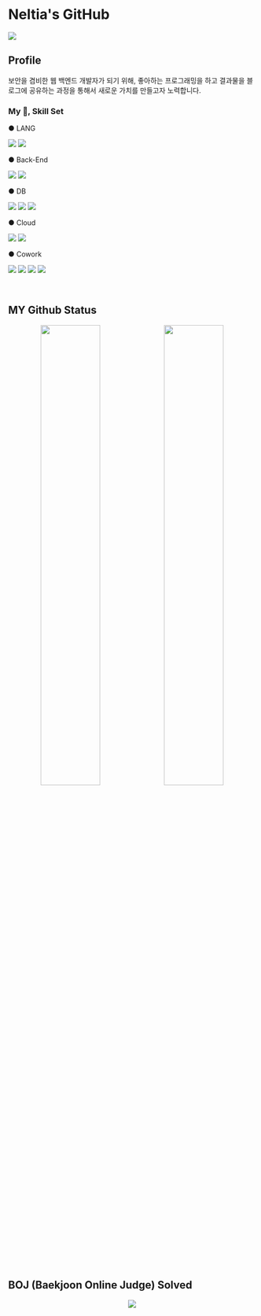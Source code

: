 # Neltia's GitHub
<a href="https://blog.naver.com/dsz08082" target="_blank"><img src="https://img.shields.io/badge/BLOG-2?style=appveyor&logo=naver&logoColor=white"/></a>

## Profile
<p>보안을 겸비한 웹 백엔드 개발자가 되기 위해, 좋아하는 프로그래밍을 하고 결과물을 블로그에 공유하는 과정을 통해서 새로운 가치를 만들고자 노력합니다.</p>

### My 📝, Skill Set
● LANG
<p>
  <img src="https://img.shields.io/badge/Python-3776AB?style=flat-square&logo=Python&logoColor=white"/>
  <img src="https://img.shields.io/badge/Shell Script-181717?style=flat-square&logo=GNU Bash&logoColor=white"/>
<p>
● Back-End
<p>
  <img src="https://img.shields.io/badge/Flask-303030?style=flat-square&logo=Flask&logoColor=white"/>
  <img src="https://img.shields.io/badge/-303030?style=flat-square&logo=Django&logoColor=white"/>  
</p>
● DB
<p>
  <img src="https://img.shields.io/badge/SQLite-003B57?style=flat-square&logo=SQLite&logoColor=white"/>
  <img src="https://img.shields.io/badge/Elasticsearch-005571?style=flat-square&logo=Elasticsearch&logoColor=white"/>
  <img src="https://img.shields.io/badge/MongoDB-47A248?style=flat-square&logo=MongoDB&logoColor=white"/>
</p>
● Cloud
<p>
  <img src="https://img.shields.io/badge/Docker-049c8c?style=flat-square&logo=Docker&logoColor=white"/>
  <img src="https://img.shields.io/badge/AWS-232F3F?style=flat-square&logo=Amazon AWS&logoColor=white"/>
</p>
● Cowork
<p>
  <img src="https://img.shields.io/badge/Github-181717?style=flat-square&logo=GitHub&logoColor=white"/>
  <img src="https://img.shields.io/badge/Notion-181717?style=flat-square&logo=Notion&logoColor=white"/>
  <img src="https://img.shields.io/badge/Postman-FF6C37?style=flat-square&logo=Postman&logoColor=white"/>
  <img src="https://img.shields.io/badge/Slack-4A154B?style=flat-square&logo=Slack&logoColor=white"/>
</p>
<br>

## MY Github Status
<div align="center">
  <p>
    <img src="https://github-readme-stats.vercel.app/api?username=neltia&show_icons=true" width="49%" />
    <img src="https://github-readme-stats.vercel.app/api/top-langs/?username=neltia&show_icons=true&hide_border=true&title_color=004386&icon_color=004386&layout=compact" width="49%"/>
  </p>
</div>

## BOJ (Baekjoon Online Judge) Solved
<div align="center">
  <a href="https://solved.ac/dsz08082">
    <img src="http://mazassumnida.wtf/api/v2/generate_badge?boj=dsz08082">
  </a>
</div>
